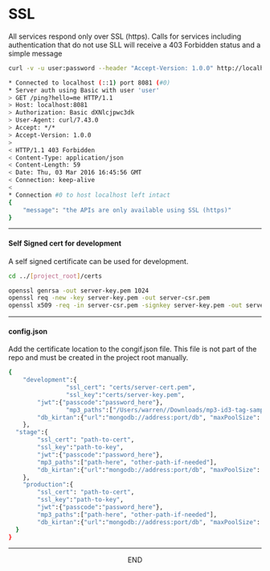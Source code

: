 <div class="page-header">
  <h1  id="page-title">SSL</h1>
</div>

All services respond only over SSL (https). Calls for services including authentication that
do not use SLL will receive a 403 Forbidden status and a simple message


```bash
curl -v -u user:password --header "Accept-Version: 1.0.0" http://localhost:8081/ping | python -mjson.tool

* Connected to localhost (::1) port 8081 (#0)
* Server auth using Basic with user 'user'
> GET /ping?hello=me HTTP/1.1
> Host: localhost:8081
> Authorization: Basic dXNlcjpwc3dk
> User-Agent: curl/7.43.0
> Accept: */*
> Accept-Version: 1.0.0
>
< HTTP/1.1 403 Forbidden
< Content-Type: application/json
< Content-Length: 59
< Date: Thu, 03 Mar 2016 16:45:56 GMT
< Connection: keep-alive
<
* Connection #0 to host localhost left intact
{
    "message": "the APIs are only available using SSL (https)"
}
```


___
#### Self Signed cert for development

A self signed certificate can be used for development.

```bash
cd ../[project_root]/certs

openssl genrsa -out server-key.pem 1024
openssl req -new -key server-key.pem -out server-csr.pem
openssl x509 -req -in server-csr.pem -signkey server-key.pem -out server-cert.pem
```


___
#### config.json

Add the certificate location to the congif.json file.  This file is not part of the repo
and must be created in the project root manually.

```bash
{
	"development":{
				"ssl_cert": "certs/server-cert.pem",
				"ssl_key":"certs/server-key.pem",
        "jwt":{"passcode":"password_here"},
				"mp3_paths":["/Users/warren//Downloads/mp3-id3-tag-samples"],
        "db_kirtan":{"url":"mongodb://address:port/db", "maxPoolSize": 5}
	},
  "stage":{
        "ssl_cert": "path-to-cert",
        "ssl_key":"path-to-key",
        "jwt":{"passcode":"password_here"},
        "mp3_paths":["path-here", "other-path-if-needed"],
        "db_kirtan":{"url":"mongodb://address:port/db", "maxPoolSize": 10}
	},
    "production":{
        "ssl_cert": "path-to-cert",
        "ssl_key":"path-to-key",
        "jwt":{"passcode":"password_here"},
        "mp3_paths":["path-here", "other-path-if-needed"],
        "db_kirtan":{"url":"mongodb://address:port/db", "maxPoolSize": 20}
  }
}
```



___
<div style="margin:0 auto;text-align:center;">END</div>
